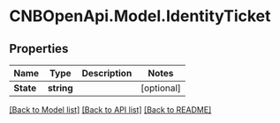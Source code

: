 # CNBOpenApi.Model.IdentityTicket

## Properties

Name | Type | Description | Notes
------------ | ------------- | ------------- | -------------
**State** | **string** |  | [optional] 

[[Back to Model list]](../../README.md#documentation-for-models) [[Back to API list]](../../README.md#documentation-for-api-endpoints) [[Back to README]](../../README.md)

